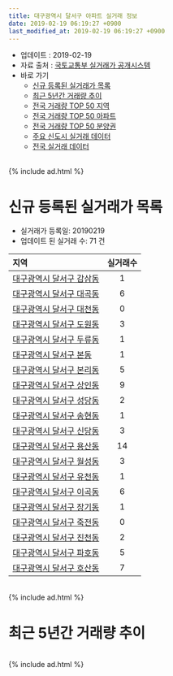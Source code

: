```yaml
---
title: 대구광역시 달서구 아파트 실거래 정보
date: 2019-02-19 06:19:27 +0900
last_modified_at: 2019-02-19 06:19:27 +0900
---
```


* 업데이트 : 2019-02-19
* 자료 출처 : [국토교통부 실거래가 공개시스템](http://rt.molit.go.kr)
* 바로 가기
    * [신규 등록된 실거래가 목록](#신규-등록된-실거래가-목록)
    * [최근 5년간 거래량 추이](#최근-5년간-거래량-추이)
    * [전국 거래량 TOP 50 지역](https://inasie.github.io/apt-trade-info/최근-3개월-전국에서-가장-거래가-많이-발생한-지역)
    * [전국 거래량 TOP 50 아파트](https://inasie.github.io/apt-trade-info/최근-3개월-전국에서-가장-거래가-많이-발생한-아파트)
    * [전국 거래량 TOP 50 분양권](https://inasie.github.io/apt-trade-info/최근-3개월-전국에서-가장-거래가-많이-발생한-분양권)
    * [주요 신도시 실거래 데이터](https://inasie.github.io/apt-trade-info/주요-신도시)
    * [전국 실거래 데이터](https://inasie.github.io/apt-trade-info/전국)

<br>
{% include ad.html %}
<br>

# 신규 등록된 실거래가 목록
* 실거래가 등록일: 20190219
* 업데이트 된 실거래 수: 71 건


|지역|실거래수|
|:---|:---:|
|[대구광역시 달서구 감삼동](https://inasie.github.io/apt-trade-info/대구광역시-달서구-감삼동)|1|
|[대구광역시 달서구 대곡동](https://inasie.github.io/apt-trade-info/대구광역시-달서구-대곡동)|6|
|[대구광역시 달서구 대천동](https://inasie.github.io/apt-trade-info/대구광역시-달서구-대천동)|0|
|[대구광역시 달서구 도원동](https://inasie.github.io/apt-trade-info/대구광역시-달서구-도원동)|3|
|[대구광역시 달서구 두류동](https://inasie.github.io/apt-trade-info/대구광역시-달서구-두류동)|1|
|[대구광역시 달서구 본동](https://inasie.github.io/apt-trade-info/대구광역시-달서구-본동)|1|
|[대구광역시 달서구 본리동](https://inasie.github.io/apt-trade-info/대구광역시-달서구-본리동)|5|
|[대구광역시 달서구 상인동](https://inasie.github.io/apt-trade-info/대구광역시-달서구-상인동)|9|
|[대구광역시 달서구 성당동](https://inasie.github.io/apt-trade-info/대구광역시-달서구-성당동)|2|
|[대구광역시 달서구 송현동](https://inasie.github.io/apt-trade-info/대구광역시-달서구-송현동)|1|
|[대구광역시 달서구 신당동](https://inasie.github.io/apt-trade-info/대구광역시-달서구-신당동)|3|
|[대구광역시 달서구 용산동](https://inasie.github.io/apt-trade-info/대구광역시-달서구-용산동)|14|
|[대구광역시 달서구 월성동](https://inasie.github.io/apt-trade-info/대구광역시-달서구-월성동)|3|
|[대구광역시 달서구 유천동](https://inasie.github.io/apt-trade-info/대구광역시-달서구-유천동)|1|
|[대구광역시 달서구 이곡동](https://inasie.github.io/apt-trade-info/대구광역시-달서구-이곡동)|6|
|[대구광역시 달서구 장기동](https://inasie.github.io/apt-trade-info/대구광역시-달서구-장기동)|1|
|[대구광역시 달서구 죽전동](https://inasie.github.io/apt-trade-info/대구광역시-달서구-죽전동)|0|
|[대구광역시 달서구 진천동](https://inasie.github.io/apt-trade-info/대구광역시-달서구-진천동)|2|
|[대구광역시 달서구 파호동](https://inasie.github.io/apt-trade-info/대구광역시-달서구-파호동)|5|
|[대구광역시 달서구 호산동](https://inasie.github.io/apt-trade-info/대구광역시-달서구-호산동)|7|


<br>
{% include ad.html %}
<br>

# 최근 5년간 거래량 추이


<div style="width:100%;">
    <canvas id="deal_progress" height="200"></canvas>
</div>

<script>
new Chart(document.getElementById("deal_progress"), {
    type: 'line',
    data: {
        labels: ['201402','201403','201404','201405','201406','201407','201408','201409','201410','201411','201412','201501','201502','201503','201504','201505','201506','201507','201508','201509','201510','201511','201512','201601','201602','201603','201604','201605','201606','201607','201608','201609','201610','201611','201612','201701','201702','201703','201704','201705','201706','201707','201708','201709','201710','201711','201712','201801','201802','201803','201804','201805','201806','201807','201808','201809','201810','201811','201812','201901','201902'],
        datasets: [{
            label: '매매',
            pointRadius: 1,
            data: [761, 801, 662, 561, 522, 605, 788, 862, 972, 756, 681, 868, 742, 1270, 1099, 874, 938, 1073, 593, 633, 593, 315, 214, 187, 217, 335, 355, 326, 421, 424, 503, 580, 751, 517, 429, 358, 572, 573, 544, 657, 1027, 1061, 1053, 868, 704, 696, 603, 800, 815, 1151, 821, 811, 829, 600, 796, 839, 989, 656, 562, 391, 44],
            borderColor: "rgba(255, 201, 14, 1)",
            backgroundColor: "rgba(255, 201, 14, 0.5)",
            fill: false,
            lineTension: 0
        },{
            label: '전월세',
            pointRadius: 1,
            data: [438, 406, 377, 344, 342, 344, 386, 401, 449, 399, 382, 489, 475, 535, 453, 416, 415, 408, 373, 306, 402, 323, 337, 316, 310, 367, 336, 318, 414, 474, 444, 412, 451, 340, 348, 353, 444, 384, 320, 330, 324, 360, 417, 407, 366, 353, 341, 360, 316, 442, 373, 395, 404, 388, 427, 389, 448, 403, 367, 351, 110],
            borderColor: "rgba(0, 141, 185, 1)",
            backgroundColor: "rgba(0, 141, 185, 0.5)",
            fill: false,
            lineTension: 0
        }
        ]
    },
    options: {
        responsive: true,
        title: {
            display: false
        },
        tooltips: {
            mode: 'index',
            intersect: false
        },
        hover: {
            mode: 'nearest',
            intersect: true
        },
        scales: {
            xAxes: [{
                display: true,
                scaleLabel: {
                    display: true,
                    labelString: '년/월'
                }
            }],
            yAxes: [{
                display: true,
                ticks: {
                    suggestedMin: 0,
                },
                scaleLabel: {
                    display: true,
                    labelString: '실거래 수'
                }
            }]
        }
    }
});

</script>


<br>
{% include ad.html %}
<br>

